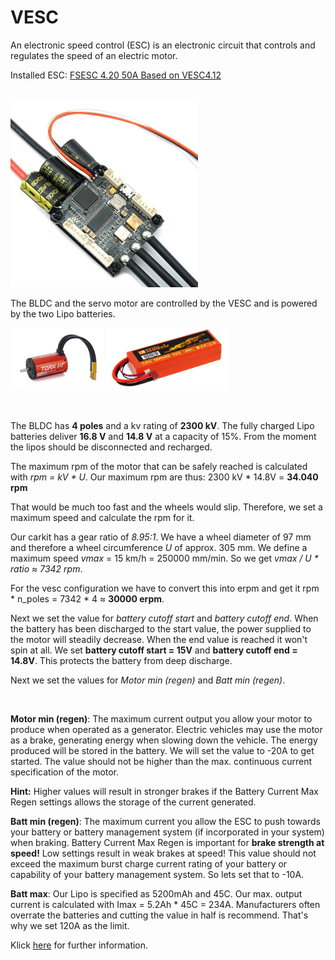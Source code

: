 # VESC
An electronic speed control (ESC) is an electronic circuit that controls and regulates the speed of an electric motor. 

Installed ESC:  [FSESC 4.20 50A Based on VESC4.12](https://flipsky.net/products/torque-esc-vesc-%C2%AE-bldc-electronic-speed-controller)

</br>

<img src="images/../../images/vesc.jpeg" title="MXCarkit" width="300">

</br>

The BLDC and the servo motor are controlled by the VESC and is powered by the two Lipo batteries.

<p float="left">
  <img src="../images/kyosho_torx8.jpg" height="100" />
  <img src="../images/LiPo.jpg" height="100" /> 
</p>

</br>

The BLDC has **4 poles** and a kv rating of **2300 kV**. The fully charged Lipo batteries deliver **16.8 V** and **14.8 V** at a capacity of 15%. From the moment the lipos should be disconnected and recharged.

The maximum rpm of the motor that can be safely reached is calculated with *rpm = kV * U*. Our maximum rpm are thus: 2300 kV * 14.8V = **34.040 rpm**

That would be much too fast and the wheels would slip. Therefore, we set a maximum speed and calculate the rpm for it.

Our carkit has a gear ratio of *8.95:1*. We have a wheel diameter of 97 mm and therefore a wheel circumference *U* of approx. 305 mm. We define a maximum speed  *vmax* = 15 km/h = 250000 mm/min. So we get *vmax / U * ratio ≈ 7342 rpm*.

For the vesc configuration we have to convert this into erpm and get it rpm * n_poles = 7342 * 4 ≈ **30000 erpm**.

Next we set the value for *battery cutoff start* and *battery cutoff end*. When the battery has been discharged to the start value, the power supplied to the motor will steadily decrease. When the end value is reached it won't spin at all. We set **battery cutoff start = 15V** and **battery cutoff end = 14.8V**. This protects the battery from deep discharge.

Next we set the values for *Motor min (regen)* and *Batt min (regen)*.

</br>

**Motor min (regen)**: The maximum current output you allow your motor to produce when operated as a generator. Electric vehicles may use the motor as a brake, generating energy when slowing down the vehicle. The energy produced will be stored in the battery. We will set the value to -20A to get started. The value should not be higher than the max. continuous current specification of the motor.

**Hint:** Higher values will result in stronger brakes if the Battery Current Max Regen settings allows the storage of the current generated.

**Batt min (regen)**: The maximum current you allow the ESC to push towards your battery or battery management system (if incorporated in your system) when braking. Battery Current Max Regen is important for **brake strength at speed!** Low settings result in weak brakes at speed! This value should not exceed the maximum burst charge current rating of your battery or capability of your battery management system. So lets set that to -10A.


**Batt max**: Our Lipo is specified as 5200mAh and 45C. Our max. output current is calculated with Imax = 5.2Ah * 45C = 234A. Manufacturers often overrate the batteries and cutting the value in half is recommend. 
That's why we set 120A as the limit.


Klick [here](https://vesc-project.com/node/938) for further information.


